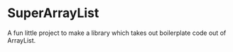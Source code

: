 # SuperArrayList
A fun little project to make a library which takes out boilerplate code out of ArrayList.
